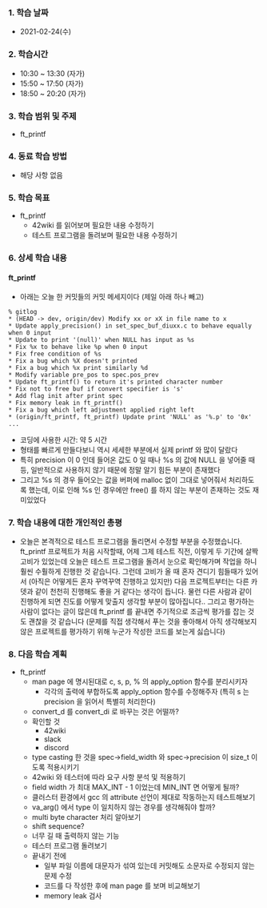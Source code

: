 ### 1. 학습 날짜

- 2021-02-24(수)

### 2. 학습시간

- 10:30 ~ 13:30 (자가)
- 15:50 ~ 17:50 (자가)
- 18:50 ~ 20:20 (자가)

### 3. 학습 범위 및 주제

- ft\_printf

### 4. 동료 학습 방법

- 해당 사항 없음

### 5. 학습 목표

- ft\_printf
  - 42wiki 를 읽어보며 필요한 내용 수정하기
  - 테스트 프로그램을 돌려보며 필요한 내용 수정하기

### 6. 상세 학습 내용

#### ft\_printf

- 아래는 오늘 한 커밋들의 커밋 메세지이다 (제일 아래 하나 빼고)

```git
% gitlog
* (HEAD -> dev, origin/dev) Modify xx or xX in file name to x
* Update apply_precision() in set_spec_buf_diuxx.c to behave equally when 0 input
* Update to print '(null)' when NULL has input as %s
* Fix %x to behave like %p when 0 input
* Fix free condition of %s
* Fix a bug which %X doesn't printed
* Fix a bug which %x print similarly %d
* Modify variable pre_pos to spec.pos_prev
* Update ft_printf() to return it's printed character number
* Fix not to free buf if convert specifier is 's'
* Add flag init after print spec
* Fix memory leak in ft_printf()
* Fix a bug which left adjustment applied right left
* (origin/ft_printf, ft_printf) Update print 'NULL' as '%.p' to '0x'
...
```

- 코딩에 사용한 시간: 약 5 시간
- 형태를 빠르게 만들다보니 역시 세세한 부분에서 실제 printf 와 많이 달랐다
- 특히 precision 이 0 인데 들어온 값도 0 일 때나 %s 의 값에 NULL 을 넣어줄 때 등, 일반적으로 사용하지 않기 때문에 정말 알기 힘든 부분이 존재했다
- 그리고 %s 의 경우 들어오는 값을 버퍼에 malloc 없이 그대로 넣어줘서 처리하도록 했는데, 이로 인해 %s 인 경우에만 free() 를 하지 않는 부분이 존재하는 것도 재미있었다

### 7. 학습 내용에 대한 개인적인 총평

- 오늘은 본격적으로 테스트 프로그램을 돌리면서 수정할 부분을 수정했습니다. ft\_printf 프로젝트가 처음 시작할때, 어제 그제 테스트 직전, 이렇게 두 기간에 살짝 고비가 있었는데 오늘은 테스트 프로그램을 돌려서 눈으로 확인해가며 작업을 하니 훨씬 수훨하게 진행한 것 같습니다. 그런데 고비가 올 때 혼자 견디기 힘들때가 있어서 (아직은 어떻게든 혼자 꾸역꾸역 진행하고 있지만) 다음 프로젝트부터는 다른 카뎃과 같이 천천히 진행해도 좋을 거 같다는 생각이 듭니다. 물런 다른 사람과 같이 진행하게 되면 진도를 어떻게 맞출지 생각할 부분이 많아집니다.. 그리고 평가하는 사람이 없다는 글이 많은데 ft\_printf 를 끝내면 주기적으로 조금씩 평가를 잡는 것도 괜찮을 것 같습니다 (문제를 직접 생각해서 푸는 것을 좋아해서 아직 생각해보지 않은 프로젝트를 평가하기 위해 누군가 작성한 코드를 보는게 싫습니다)

### 8. 다음 학습 계획

- ft\_printf
  - man page 에 명시된대로 c, s, p, % 의 apply\_option 함수를 분리시키자
    - 각각의 출력에 부합하도록 apply\_option 함수를 수정해주자 (특히 s 는 precision 을 읽어서 특별히 처리한다)
  - convert\_d 를 convert\_di 로 바꾸는 것은 어떨까?
  - 확인할 것
    - 42wiki
    - slack
    - discord
  - type casting 한 것을 spec-\>field\_width 와 spec-\>precision 이 size\_t 이도록 적용시키기
  - 42wiki 와 테스터에 따라 요구 사항 분석 및 적용하기
  - field width 가 최대 MAX\_INT - 1 이었는데 MIN\_INT 면 어떻게 될까?
  - 클러스터 환경에서 gcc 의 attribute 선언이 제대로 작동하는지 테스트해보기
  - va\_arg() 에서 type 이 일치하지 않는 경우를 생각해줘야 할까?
  - multi byte character 처리 알아보기
  - shift sequence?
  - 너무 길 때 출력하지 않는 기능
  - 테스터 프로그램 돌려보기
  - 끝내기 전에
    - 일부 파일 이름에 대문자가 섞여 있는데 커밋해도 소문자로 수정되지 않는 문제 수정
    - 코드를 다 작성한 후에 man page 를 보며 비교해보기
    - memory leak 검사
